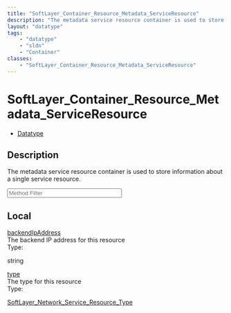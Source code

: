 ```yaml
---
title: "SoftLayer_Container_Resource_Metadata_ServiceResource"
description: "The metadata service resource container is used to store information about a single service resource."
layout: "datatype"
tags:
    - "datatype"
    - "sldn"
    - "Container"
classes:
    - "SoftLayer_Container_Resource_Metadata_ServiceResource"
---
```


# SoftLayer_Container_Resource_Metadata_ServiceResource
<div id='service-datatype'>
    <ul id='sldn-reference-tabs'>
        <li id='datatype'> <a href='/reference/datatypes/SoftLayer_Container_Resource_Metadata_ServiceResource' >Datatype</a></li>
    </ul>
</div>

## Description 
The metadata service resource container is used to store information about a single service resource. 
<!-- Service Filer BEGIN -->
<div class="view-filters">
        <div class="clearfix">
            <div class="search-input-box">
                <input placeholder="Method Filter" onkeyup="titleSearch(inputId='prop-input', divId='properties', elementClass='prop-row')" 
                    type="text" id="prop-input" value="" size="30" maxlength="128" class="form-text">
            </div>
        </div>
</div>
<!-- Service Filer END -->

<div id="properties" class="content">
    <div id="localProperties" class="prop-content" >
        <h2>Local</h2>
                <div class='prop-row views-row'>
            <span class='views-field-title'><a href="#backendIpAddress" name=backendIpAddress>backendIpAddress</a></span>
            <div class='views-field-body'>The backend IP address for this resource  </div>
            <span class="type-label">Type:</span> <div class='type-content'><p>string</p></div>
        </div>
                <div class='prop-row views-row'>
            <span class='views-field-title'><a href="#type" name=type>type</a></span>
            <div class='views-field-body'>The type for this resource  </div>
            <span class="type-label">Type:</span> <div class='type-content'><p><a href='/reference/datatypes/SoftLayer_Network_Service_Resource_Type'>SoftLayer_Network_Service_Resource_Type </a></p></div>
        </div>
            </div>
    </div>



